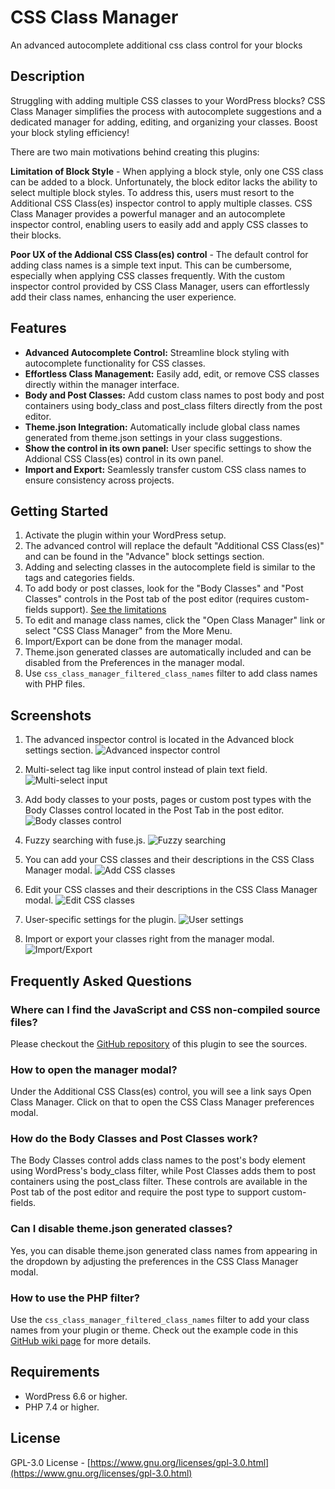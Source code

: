 # CSS Class Manager

An advanced autocomplete additional css class control for your blocks

## Description

Struggling with adding multiple CSS classes to your WordPress blocks? CSS Class Manager simplifies the process with autocomplete suggestions and a dedicated manager for adding, editing, and organizing your classes. Boost your block styling efficiency!

There are two main motivations behind creating this plugins:

**Limitation of Block Style** - When applying a block style, only one CSS class can be added to a block. Unfortunately, the block editor lacks the ability to select multiple block styles. To address this, users must resort to the Additional CSS Class(es) inspector control to apply multiple classes. CSS Class Manager provides a powerful manager and an autocomplete inspector control, enabling users to easily add and apply CSS classes to their blocks.

**Poor UX of the Addional CSS Class(es) control** - The default control for adding class names is a simple text input. This can be cumbersome, especially when applying CSS classes frequently. With the custom inspector control provided by CSS Class Manager, users can effortlessly add their class names, enhancing the user experience.

## Features

- **Advanced Autocomplete Control:** Streamline block styling with autocomplete functionality for CSS classes.
- **Effortless Class Management:** Easily add, edit, or remove CSS classes directly within the manager interface.
- **Body and Post Classes:** Add custom class names to post body and post containers using body_class and post_class filters directly from the post editor.
- **Theme.json Integration:** Automatically include global class names generated from theme.json settings in your class suggestions.
- **Show the control in its own panel:** User specific settings to show the Addional CSS Class(es) control in its own panel.
- **Import and Export:** Seamlessly transfer custom CSS class names to ensure consistency across projects.

## Getting Started

1. Activate the plugin within your WordPress setup.
2. The advanced control will replace the default "Additional CSS Class(es)" and can be found in the "Advance" block settings section.
3. Adding and selecting classes in the autocomplete field is similar to the tags and categories fields.
4. To add body or post classes, look for the "Body Classes" and "Post Classes" controls in the Post tab of the post editor (requires custom-fields support). [See the limitations](https://github.com/ediamin/css-class-manager/wiki/Known-Issues#body-classes-preview-in-block-editor)
5. To edit and manage class names, click the "Open Class Manager" link or select "CSS Class Manager" from the More Menu.
6. Import/Export can be done from the manager modal.
7. Theme.json generated classes are automatically included and can be disabled from the Preferences in the manager modal.
8. Use `css_class_manager_filtered_class_names` filter to add class names with PHP files.

## Screenshots

1. The advanced inspector control is located in the Advanced block settings section.
	![Advanced inspector control](.wp-org/screenshot-1.png)

2. Multi-select tag like input control instead of plain text field.
	![Multi-select input](.wp-org/screenshot-2.png)

3. Add body classes to your posts, pages or custom post types with the Body Classes control located in the Post Tab in the post editor.
	![Body classes control](.wp-org/screenshot-3.png)

4. Fuzzy searching with fuse.js.
	![Fuzzy searching](.wp-org/screenshot-4.png)

5. You can add your CSS classes and their descriptions in the CSS Class Manager modal.
	![Add CSS classes](.wp-org/screenshot-5.png)

6. Edit your CSS classes and their descriptions in the CSS Class Manager modal.
	![Edit CSS classes](.wp-org/screenshot-6.png)

7. User-specific settings for the plugin.
	![User settings](.wp-org/screenshot-7.png)

8. Import or export your classes right from the manager modal.
	![Import/Export](.wp-org/screenshot-8.png)

## Frequently Asked Questions

### Where can I find the JavaScript and CSS non-compiled source files?
Please checkout the [GitHub repository](https://github.com/ediamin/css-class-manager) of this plugin to see the sources.

### How to open the manager modal?
Under the Additional CSS Class(es) control, you will see a link says Open Class Manager. Click on that to open the CSS Class Manager preferences modal.

### How do the Body Classes and Post Classes work?
The Body Classes control adds class names to the post's body element using WordPress's body_class filter, while Post Classes adds them to post containers using the post_class filter. These controls are available in the Post tab of the post editor and require the post type to support custom-fields.

### Can I disable theme.json generated classes?
Yes, you can disable theme.json generated class names from appearing in the dropdown by adjusting the preferences in the CSS Class Manager modal.

### How to use the PHP filter?
Use the `css_class_manager_filtered_class_names` filter to add your class names from your plugin or theme. Check out the example code in this [GitHub wiki page](https://github.com/ediamin/css-class-manager/wiki#how-to-use-the-php-filter) for more details.

## Requirements

- WordPress 6.6 or higher.
- PHP 7.4 or higher.

## License

GPL-3.0 License - [https://www.gnu.org/licenses/gpl-3.0.html](https://www.gnu.org/licenses/gpl-3.0.html)
